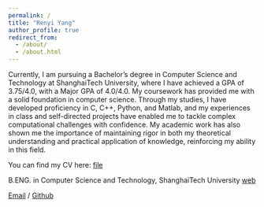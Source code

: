 ```yaml
---
permalink: /
title: "Renyi Yang"
author_profile: true
redirect_from: 
  - /about/
  - /about.html
---
```


Currently, I am pursuing a Bachelor’s degree in Computer Science and Technology at ShanghaiTech University, where I have achieved a GPA of 3.75/4.0, with a Major GPA of 4.0/4.0. My coursework has provided me with a solid foundation in computer science. Through my studies, I have developed proficiency in C, C++, Python, and Matlab, and my experiences in class and self-directed projects have enabled me to tackle complex computational challenges with confidence. My academic work has also shown me the importance of maintaining rigor in both my theoretical understanding and practical application of knowledge, reinforcing my ability in this field.

You can find my CV here: [file](../files/template.pdf)

B.ENG. in Computer Science and Technology, ShanghaiTech University [web](https://www.shanghaitech.edu.cn/eng/)

[Email](mailto:yangry2023@shanghaitech.edu.cn) / [Github](https://github.com/AristurtleHu)
